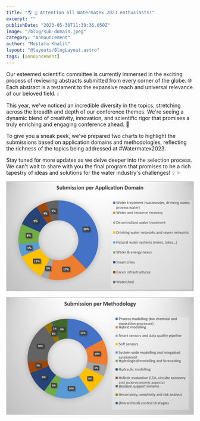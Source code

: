 ```yaml
---
title: "🌎 🔬 Attention all Watermatex 2023 enthusiasts!"
excerpt: ""
publishDate: "2023-05-30T11:39:36.050Z"
image: "/blog/sub-domain.jpeg"
category: "Announcement"
author: "Mostafa Khalil"
layout: "@layouts/BlogLayout.astro"
tags: [announcement]
---
```



Our esteemed scientific committee is currently immersed in the exciting process of reviewing abstracts submitted from every corner of the globe. 🌐 Each abstract is a testament to the expansive reach and universal relevance of our beloved field. 💧

This year, we've noticed an incredible diversity in the topics, stretching across the breadth and depth of our conference themes. We're seeing a dynamic blend of creativity, innovation, and scientific rigor that promises a truly enriching and engaging conference ahead. 🎉

To give you a sneak peek, we've prepared two charts to highlight the submissions based on application domains and methodologies, reflecting the richness of the topics being addressed at #Watermatex2023.

Stay tuned for more updates as we delve deeper into the selection process. We can't wait to share with you the final program that promises to be a rich tapestry of ideas and solutions for the water industry's challenges! 💡 💦

![Submissions per domain](../../assets/blog/sub-domain.jpeg)

![Submissions per methodology](../../assets/blog/sub-method.jpeg)